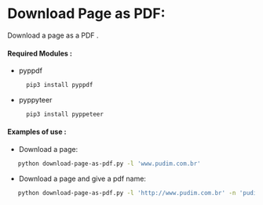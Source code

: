 # Download Page as PDF:

Download a page as a PDF .

#### Required Modules :

- pyppdf
  ```bash
    pip3 install pyppdf
  ```
- pyppyteer
  ```bash
    pip3 install pyppeteer
  ```

#### Examples of use :

- Download a page:

```bash
   python download-page-as-pdf.py -l 'www.pudim.com.br'
```

- Download a page and give a pdf name:

```bash
   python download-page-as-pdf.py -l 'http://www.pudim.com.br' -n 'pudim.pdf'
```
